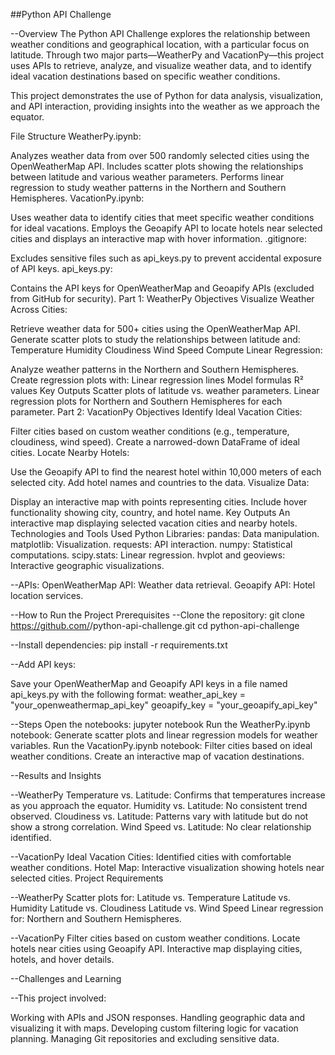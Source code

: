 ##Python API Challenge


--Overview
The Python API Challenge explores the relationship between weather conditions and geographical location, with a particular focus on latitude. Through two major parts—WeatherPy and VacationPy—this project uses APIs to retrieve, analyze, and visualize weather data, and to identify ideal vacation destinations based on specific weather conditions.

This project demonstrates the use of Python for data analysis, visualization, and API interaction, providing insights into the weather as we approach the equator.

File Structure
WeatherPy.ipynb:

Analyzes weather data from over 500 randomly selected cities using the OpenWeatherMap API.
Includes scatter plots showing the relationships between latitude and various weather parameters.
Performs linear regression to study weather patterns in the Northern and Southern Hemispheres.
VacationPy.ipynb:

Uses weather data to identify cities that meet specific weather conditions for ideal vacations.
Employs the Geoapify API to locate hotels near selected cities and displays an interactive map with hover information.
.gitignore:

Excludes sensitive files such as api_keys.py to prevent accidental exposure of API keys.
api_keys.py:

Contains the API keys for OpenWeatherMap and Geoapify APIs (excluded from GitHub for security).
Part 1: WeatherPy
Objectives
Visualize Weather Across Cities:

Retrieve weather data for 500+ cities using the OpenWeatherMap API.
Generate scatter plots to study the relationships between latitude and:
Temperature
Humidity
Cloudiness
Wind Speed
Compute Linear Regression:

Analyze weather patterns in the Northern and Southern Hemispheres.
Create regression plots with:
Linear regression lines
Model formulas
R² values
Key Outputs
Scatter plots of latitude vs. weather parameters.
Linear regression plots for Northern and Southern Hemispheres for each parameter.
Part 2: VacationPy
Objectives
Identify Ideal Vacation Cities:

Filter cities based on custom weather conditions (e.g., temperature, cloudiness, wind speed).
Create a narrowed-down DataFrame of ideal cities.
Locate Nearby Hotels:

Use the Geoapify API to find the nearest hotel within 10,000 meters of each selected city.
Add hotel names and countries to the data.
Visualize Data:

Display an interactive map with points representing cities.
Include hover functionality showing city, country, and hotel name.
Key Outputs
An interactive map displaying selected vacation cities and nearby hotels.
Technologies and Tools Used
Python Libraries:
pandas: Data manipulation.
matplotlib: Visualization.
requests: API interaction.
numpy: Statistical computations.
scipy.stats: Linear regression.
hvplot and geoviews: Interactive geographic visualizations.


--APIs:
OpenWeatherMap API: Weather data retrieval.
Geoapify API: Hotel location services.


--How to Run the Project
Prerequisites
--Clone the repository:
git clone https://github.com/<your-username>/python-api-challenge.git
cd python-api-challenge

--Install dependencies:
pip install -r requirements.txt


--Add API keys:

Save your OpenWeatherMap and Geoapify API keys in a file named api_keys.py with the following format:
   weather_api_key = "your_openweathermap_api_key"
   geoapify_key = "your_geoapify_api_key"

--Steps
Open the notebooks:
jupyter notebook
Run the WeatherPy.ipynb notebook:
Generate scatter plots and linear regression models for weather variables.
Run the VacationPy.ipynb notebook:
Filter cities based on ideal weather conditions.
Create an interactive map of vacation destinations.

--Results and Insights

--WeatherPy
Temperature vs. Latitude: Confirms that temperatures increase as you approach the equator.
Humidity vs. Latitude: No consistent trend observed.
Cloudiness vs. Latitude: Patterns vary with latitude but do not show a strong correlation.
Wind Speed vs. Latitude: No clear relationship identified.

--VacationPy
Ideal Vacation Cities: Identified cities with comfortable weather conditions.
Hotel Map: Interactive visualization showing hotels near selected cities.
Project Requirements

--WeatherPy
Scatter plots for:
Latitude vs. Temperature
Latitude vs. Humidity
Latitude vs. Cloudiness
Latitude vs. Wind Speed
Linear regression for:
Northern and Southern Hemispheres.

--VacationPy
Filter cities based on custom weather conditions.
Locate hotels near cities using Geoapify API.
Interactive map displaying cities, hotels, and hover details.

--Challenges and Learning

--This project involved:

Working with APIs and JSON responses.
Handling geographic data and visualizing it with maps.
Developing custom filtering logic for vacation planning.
Managing Git repositories and excluding sensitive data.
